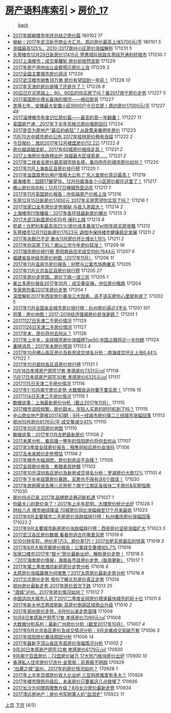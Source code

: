 [房产语料库索引](../../README.md)  > [房价_17](房价_17.md)
====
> [back](../README.md)

- [2017年邯郸楼市年终总结之房价篇](http://jkwz.applinzi.com/ittc/7053827630418101258.html#2017%E5%B9%B4%E9%82%AF%E9%83%B8%E6%A5%BC%E5%B8%82%E5%B9%B4%E7%BB%88%E6%80%BB%E7%BB%93%E4%B9%8B%E6%88%BF%E4%BB%B7%E7%AF%87) 180102 *17* 
- [揭秘！2017年武汉新开商业大汇总，周边房价最高上涨5700元/平](http://jkwz.applinzi.com/ittc/7053570187691820049.html#%E6%8F%AD%E7%A7%98%EF%BC%812017%E5%B9%B4%E6%AD%A6%E6%B1%89%E6%96%B0%E5%BC%80%E5%95%86%E4%B8%9A%E5%A4%A7%E6%B1%87%E6%80%BB%EF%BC%8C%E5%91%A8%E8%BE%B9%E6%88%BF%E4%BB%B7%E6%9C%80%E9%AB%98%E4%B8%8A%E6%B6%A85700%E5%85%83%2F%E5%B9%B3) 180101 *5* 
- [涨幅最高125%，2010-2017滁州小区房价涨幅解析](http://jkwz.applinzi.com/ittc/7053345300129776651.html#%E6%B6%A8%E5%B9%85%E6%9C%80%E9%AB%98125%25%EF%BC%8C2010-2017%E6%BB%81%E5%B7%9E%E5%B0%8F%E5%8C%BA%E6%88%BF%E4%BB%B7%E6%B6%A8%E5%B9%85%E8%A7%A3%E6%9E%90) 171231 *5* 
- [东莞楼市12月29日新房价17415元 莞惠城际铁路东莞段开通利好楼市](http://jkwz.applinzi.com/ittc/7052793557985788945.html#%E4%B8%9C%E8%8E%9E%E6%A5%BC%E5%B8%8212%E6%9C%8829%E6%97%A5%E6%96%B0%E6%88%BF%E4%BB%B717415%E5%85%83+%E8%8E%9E%E6%83%A0%E5%9F%8E%E9%99%85%E9%93%81%E8%B7%AF%E4%B8%9C%E8%8E%9E%E6%AE%B5%E5%BC%80%E9%80%9A%E5%88%A9%E5%A5%BD%E6%A5%BC%E5%B8%82) 171230 *1* 
- [2017上海楼市：成交量腰斩 房价却依然坚挺](http://jkwz.applinzi.com/ittc/7052453257354429457.html#2017%E4%B8%8A%E6%B5%B7%E6%A5%BC%E5%B8%82%EF%BC%9A%E6%88%90%E4%BA%A4%E9%87%8F%E8%85%B0%E6%96%A9+%E6%88%BF%E4%BB%B7%E5%8D%B4%E4%BE%9D%E7%84%B6%E5%9D%9A%E6%8C%BA) 171229  
- [2017年房产用地出让金额预示房价上涨](http://jkwz.applinzi.com/ittc/7052451736441062417.html#2017%E5%B9%B4%E6%88%BF%E4%BA%A7%E7%94%A8%E5%9C%B0%E5%87%BA%E8%AE%A9%E9%87%91%E9%A2%9D%E9%A2%84%E7%A4%BA%E6%88%BF%E4%BB%B7%E4%B8%8A%E6%B6%A8) 171229 *3* 
- [2017全国主要城市房价简评](http://jkwz.applinzi.com/ittc/7052150398373069841.html#2017%E5%85%A8%E5%9B%BD%E4%B8%BB%E8%A6%81%E5%9F%8E%E5%B8%82%E6%88%BF%E4%BB%B7%E7%AE%80%E8%AF%84) 171228  
- [2017武汉楼市销售18万套 房价有望回到一年前！](http://jkwz.applinzi.com/ittc/7052118573969851408.html#2017%E6%AD%A6%E6%B1%89%E6%A5%BC%E5%B8%82%E9%94%80%E5%94%AE18%E4%B8%87%E5%A5%97+%E6%88%BF%E4%BB%B7%E6%9C%89%E6%9C%9B%E5%9B%9E%E5%88%B0%E4%B8%80%E5%B9%B4%E5%89%8D%EF%BC%81) 171228 *13* 
- [2017年天津的房价是降了还是升了？](http://jkwz.applinzi.com/ittc/7052047311230731280.html#2017%E5%B9%B4%E5%A4%A9%E6%B4%A5%E7%9A%84%E6%88%BF%E4%BB%B7%E6%98%AF%E9%99%8D%E4%BA%86%E8%BF%98%E6%98%AF%E5%8D%87%E4%BA%86%EF%BC%9F) 171228 *8* 
- [00后已在买房路上，80、90后的你买房了吗？看2017南宁房价走势](http://jkwz.applinzi.com/ittc/7051755566710391824.html#00%E5%90%8E%E5%B7%B2%E5%9C%A8%E4%B9%B0%E6%88%BF%E8%B7%AF%E4%B8%8A%EF%BC%8C80%E3%80%8190%E5%90%8E%E7%9A%84%E4%BD%A0%E4%B9%B0%E6%88%BF%E4%BA%86%E5%90%97%EF%BC%9F%E7%9C%8B2017%E5%8D%97%E5%AE%81%E6%88%BF%E4%BB%B7%E8%B5%B0%E5%8A%BF) 171227 *5* 
- [2017英国房价增长最快的城市——格拉斯哥](http://jkwz.applinzi.com/ittc/7049849954137277457.html#2017%E8%8B%B1%E5%9B%BD%E6%88%BF%E4%BB%B7%E5%A2%9E%E9%95%BF%E6%9C%80%E5%BF%AB%E7%9A%84%E5%9F%8E%E5%B8%82%E2%80%94%E2%80%94%E6%A0%BC%E6%8B%89%E6%96%AF%E5%93%A5) 171227  
- [苦等七年，安徽最大安置小区9900户今日交房！周边房价17000元/平](http://jkwz.applinzi.com/ittc/7051679584615924752.html#%E8%8B%A6%E7%AD%89%E4%B8%83%E5%B9%B4%EF%BC%8C%E5%AE%89%E5%BE%BD%E6%9C%80%E5%A4%A7%E5%AE%89%E7%BD%AE%E5%B0%8F%E5%8C%BA9900%E6%88%B7%E4%BB%8A%E6%97%A5%E4%BA%A4%E6%88%BF%EF%BC%81%E5%91%A8%E8%BE%B9%E6%88%BF%E4%BB%B717000%E5%85%83%2F%E5%B9%B3) 171227 *48* 
- [2017淄博楼市年度记忆房价篇——最高的竟一年翻番！](http://jkwz.applinzi.com/ittc/7051431326643651600.html#2017%E6%B7%84%E5%8D%9A%E6%A5%BC%E5%B8%82%E5%B9%B4%E5%BA%A6%E8%AE%B0%E5%BF%86%E6%88%BF%E4%BB%B7%E7%AF%87%E2%80%94%E2%80%94%E6%9C%80%E9%AB%98%E7%9A%84%E7%AB%9F%E4%B8%80%E5%B9%B4%E7%BF%BB%E7%95%AA%EF%BC%81) 171227 *11* 
- [英国房产通：2017年下半年苏格兰房价强势回归](http://jkwz.applinzi.com/ittc/7050600496211952657.html#%E8%8B%B1%E5%9B%BD%E6%88%BF%E4%BA%A7%E9%80%9A%EF%BC%9A2017%E5%B9%B4%E4%B8%8B%E5%8D%8A%E5%B9%B4%E8%8B%8F%E6%A0%BC%E5%85%B0%E6%88%BF%E4%BB%B7%E5%BC%BA%E5%8A%BF%E5%9B%9E%E5%BD%92) 171224  
- [2017是否为房地产“最后的疯狂”？从政策来看明年房价](http://jkwz.applinzi.com/ittc/7050284534136833041.html#2017%E6%98%AF%E5%90%A6%E4%B8%BA%E6%88%BF%E5%9C%B0%E4%BA%A7%E2%80%9C%E6%9C%80%E5%90%8E%E7%9A%84%E7%96%AF%E7%8B%82%E2%80%9D%EF%BC%9F%E4%BB%8E%E6%94%BF%E7%AD%96%E6%9D%A5%E7%9C%8B%E6%98%8E%E5%B9%B4%E6%88%BF%E4%BB%B7) 171223  
- [11月70大中城市房价公布 2017年桂林房价稍有涨幅](http://jkwz.applinzi.com/ittc/7049856729691456529.html#11%E6%9C%8870%E5%A4%A7%E4%B8%AD%E5%9F%8E%E5%B8%82%E6%88%BF%E4%BB%B7%E5%85%AC%E5%B8%83+2017%E5%B9%B4%E6%A1%82%E6%9E%97%E6%88%BF%E4%BB%B7%E7%A8%8D%E6%9C%89%E6%B6%A8%E5%B9%85) 171222 *2* 
- [今日报价：潍坊2017年12月楼盘房价(12.22)](http://jkwz.applinzi.com/ittc/7049811948332401681.html#%E4%BB%8A%E6%97%A5%E6%8A%A5%E4%BB%B7%EF%BC%9A%E6%BD%8D%E5%9D%8A2017%E5%B9%B412%E6%9C%88%E6%A5%BC%E7%9B%98%E6%88%BF%E4%BB%B7%2812.22%29) 171222 *8* 
- [房价越调越坚挺，2017年60城房价继续走高！](http://jkwz.applinzi.com/ittc/7049596678888227856.html#%E6%88%BF%E4%BB%B7%E8%B6%8A%E8%B0%83%E8%B6%8A%E5%9D%9A%E6%8C%BA%EF%BC%8C2017%E5%B9%B460%E5%9F%8E%E6%88%BF%E4%BB%B7%E7%BB%A7%E7%BB%AD%E8%B5%B0%E9%AB%98%EF%BC%81) 171221 *2* 
- [2017上海房价涨跌榜出炉 涨幅最大区域竟是……](http://jkwz.applinzi.com/ittc/7049549865963488273.html#2017%E4%B8%8A%E6%B5%B7%E6%88%BF%E4%BB%B7%E6%B6%A8%E8%B7%8C%E6%A6%9C%E5%87%BA%E7%82%89+%E6%B6%A8%E5%B9%85%E6%9C%80%E5%A4%A7%E5%8C%BA%E5%9F%9F%E7%AB%9F%E6%98%AF%E2%80%A6%E2%80%A6) 171221 *2* 
- [2017年二线省会房价最高城市排名榜，看你所在的城市房价如何？](http://jkwz.applinzi.com/ittc/7049109935407760401.html#2017%E5%B9%B4%E4%BA%8C%E7%BA%BF%E7%9C%81%E4%BC%9A%E6%88%BF%E4%BB%B7%E6%9C%80%E9%AB%98%E5%9F%8E%E5%B8%82%E6%8E%92%E5%90%8D%E6%A6%9C%EF%BC%8C%E7%9C%8B%E4%BD%A0%E6%89%80%E5%9C%A8%E7%9A%84%E5%9F%8E%E5%B8%82%E6%88%BF%E4%BB%B7%E5%A6%82%E4%BD%95%EF%BC%9F) 171220  
- [2017年11月上海各区县房价排行榜](http://jkwz.applinzi.com/ittc/7049087593285682193.html#2017%E5%B9%B411%E6%9C%88%E4%B8%8A%E6%B5%B7%E5%90%84%E5%8C%BA%E5%8E%BF%E6%88%BF%E4%BB%B7%E6%8E%92%E8%A1%8C%E6%A6%9C) 171220 *1* 
- [2017年全国查房价用户情报大公布 广东人查房价意识最高！](http://jkwz.applinzi.com/ittc/7048746239313576976.html#2017%E5%B9%B4%E5%85%A8%E5%9B%BD%E6%9F%A5%E6%88%BF%E4%BB%B7%E7%94%A8%E6%88%B7%E6%83%85%E6%8A%A5%E5%A4%A7%E5%85%AC%E5%B8%83+%E5%B9%BF%E4%B8%9C%E4%BA%BA%E6%9F%A5%E6%88%BF%E4%BB%B7%E6%84%8F%E8%AF%86%E6%9C%80%E9%AB%98%EF%BC%81) 171219  
- [威海楼市：回顾17展望18，12月份威海各个小区房价都在这里了！](http://jkwz.applinzi.com/ittc/7047977087179162640.html#%E5%A8%81%E6%B5%B7%E6%A5%BC%E5%B8%82%EF%BC%9A%E5%9B%9E%E9%A1%BE17%E5%B1%95%E6%9C%9B18%EF%BC%8C12%E6%9C%88%E4%BB%BD%E5%A8%81%E6%B5%B7%E5%90%84%E4%B8%AA%E5%B0%8F%E5%8C%BA%E6%88%BF%E4%BB%B7%E9%83%BD%E5%9C%A8%E8%BF%99%E9%87%8C%E4%BA%86%EF%BC%81) 171217  
- [佛山房价风向标！12月17日禅城热盘动态](http://jkwz.applinzi.com/ittc/7047974297539183632.html#%E4%BD%9B%E5%B1%B1%E6%88%BF%E4%BB%B7%E9%A3%8E%E5%90%91%E6%A0%87%EF%BC%8112%E6%9C%8817%E6%97%A5%E7%A6%85%E5%9F%8E%E7%83%AD%E7%9B%98%E5%8A%A8%E6%80%81) 171217 *1* 
- [2017年11月英国房价报告：中低端房产价格上涨](http://jkwz.applinzi.com/ittc/7047806529472824337.html#2017%E5%B9%B411%E6%9C%88%E8%8B%B1%E5%9B%BD%E6%88%BF%E4%BB%B7%E6%8A%A5%E5%91%8A%EF%BC%9A%E4%B8%AD%E4%BD%8E%E7%AB%AF%E6%88%BF%E4%BA%A7%E4%BB%B7%E6%A0%BC%E4%B8%8A%E6%B6%A8) 171216  
- [东莞12月15日新房价17450元 2017年买房愿望你实现了吗？](http://jkwz.applinzi.com/ittc/7047758900655293456.html#%E4%B8%9C%E8%8E%9E12%E6%9C%8815%E6%97%A5%E6%96%B0%E6%88%BF%E4%BB%B717450%E5%85%83+2017%E5%B9%B4%E4%B9%B0%E6%88%BF%E6%84%BF%E6%9C%9B%E4%BD%A0%E5%AE%9E%E7%8E%B0%E4%BA%86%E5%90%97%EF%BC%9F) 171216 *1* 
- [2017张家口全年房价走势揭秘 与收入差距大！](http://jkwz.applinzi.com/ittc/7046876818311742480.html#2017%E5%BC%A0%E5%AE%B6%E5%8F%A3%E5%85%A8%E5%B9%B4%E6%88%BF%E4%BB%B7%E8%B5%B0%E5%8A%BF%E6%8F%AD%E7%A7%98+%E4%B8%8E%E6%94%B6%E5%85%A5%E5%B7%AE%E8%B7%9D%E5%A4%A7%EF%BC%81) 171214 *2* 
- [上海楼市行情播报：2017年各环线最新房价曝光](http://jkwz.applinzi.com/ittc/7046617870304281617.html#%E4%B8%8A%E6%B5%B7%E6%A5%BC%E5%B8%82%E8%A1%8C%E6%83%85%E6%92%AD%E6%8A%A5%EF%BC%9A2017%E5%B9%B4%E5%90%84%E7%8E%AF%E7%BA%BF%E6%9C%80%E6%96%B0%E6%88%BF%E4%BB%B7%E6%9B%9D%E5%85%89) 171213 *3* 
- [2017大武汉新盘房价635号 保利上城](http://jkwz.applinzi.com/ittc/7046610461670245393.html#2017%E5%A4%A7%E6%AD%A6%E6%B1%89%E6%96%B0%E7%9B%98%E6%88%BF%E4%BB%B7635%E5%8F%B7+%E4%BF%9D%E5%88%A9%E4%B8%8A%E5%9F%8E) 171213 *8* 
- [抓紧！合肥利率最高涨25%!房价成本暴涨17w!附年底买房攻略](http://jkwz.applinzi.com/ittc/7046139893384741904.html#%E6%8A%93%E7%B4%A7%EF%BC%81%E5%90%88%E8%82%A5%E5%88%A9%E7%8E%87%E6%9C%80%E9%AB%98%E6%B6%A825%25%21%E6%88%BF%E4%BB%B7%E6%88%90%E6%9C%AC%E6%9A%B4%E6%B6%A817w%21%E9%99%84%E5%B9%B4%E5%BA%95%E4%B9%B0%E6%88%BF%E6%94%BB%E7%95%A5) 171212  
- [东莞楼市12月11日新房价17623元 调控中保持楼市健康稳定发展](http://jkwz.applinzi.com/ittc/7045880523505796113.html#%E4%B8%9C%E8%8E%9E%E6%A5%BC%E5%B8%8212%E6%9C%8811%E6%97%A5%E6%96%B0%E6%88%BF%E4%BB%B717623%E5%85%83+%E8%B0%83%E6%8E%A7%E4%B8%AD%E4%BF%9D%E6%8C%81%E6%A5%BC%E5%B8%82%E5%81%A5%E5%BA%B7%E7%A8%B3%E5%AE%9A%E5%8F%91%E5%B1%95) 171211 *2* 
- [2017年余额已不足 衡水11月房价环比增长1.19%](http://jkwz.applinzi.com/ittc/7045775365417468944.html#2017%E5%B9%B4%E4%BD%99%E9%A2%9D%E5%B7%B2%E4%B8%8D%E8%B6%B3+%E8%A1%A1%E6%B0%B411%E6%9C%88%E6%88%BF%E4%BB%B7%E7%8E%AF%E6%AF%94%E5%A2%9E%E9%95%BF1.19%25) 171211 *2* 
- [2017年你买房了吗？潮汕三市今年房价猛涨！](http://jkwz.applinzi.com/ittc/7045160670176216081.html#2017%E5%B9%B4%E4%BD%A0%E4%B9%B0%E6%88%BF%E4%BA%86%E5%90%97%EF%BC%9F%E6%BD%AE%E6%B1%95%E4%B8%89%E5%B8%82%E4%BB%8A%E5%B9%B4%E6%88%BF%E4%BB%B7%E7%8C%9B%E6%B6%A8%EF%BC%81) 171209 *16* 
- [2017城市房价排行榜 贵阳商品住宅成交均价7644元](http://jkwz.applinzi.com/ittc/7044307843568632848.html#2017%E5%9F%8E%E5%B8%82%E6%88%BF%E4%BB%B7%E6%8E%92%E8%A1%8C%E6%A6%9C+%E8%B4%B5%E9%98%B3%E5%95%86%E5%93%81%E4%BD%8F%E5%AE%85%E6%88%90%E4%BA%A4%E5%9D%87%E4%BB%B77644%E5%85%83) 171207 *6* 
- [福建省各地级市房价地图（2017年11月）](http://jkwz.applinzi.com/ittc/7043884056540873745.html#%E7%A6%8F%E5%BB%BA%E7%9C%81%E5%90%84%E5%9C%B0%E7%BA%A7%E5%B8%82%E6%88%BF%E4%BB%B7%E5%9C%B0%E5%9B%BE%EF%BC%882017%E5%B9%B411%E6%9C%88%EF%BC%89) 171206 *11* 
- [2017年11月温哥华房价报告：别墅与公寓市场两重天](http://jkwz.applinzi.com/ittc/7043727830586754065.html#2017%E5%B9%B411%E6%9C%88%E6%B8%A9%E5%93%A5%E5%8D%8E%E6%88%BF%E4%BB%B7%E6%8A%A5%E5%91%8A%EF%BC%9A%E5%88%AB%E5%A2%85%E4%B8%8E%E5%85%AC%E5%AF%93%E5%B8%82%E5%9C%BA%E4%B8%A4%E9%87%8D%E5%A4%A9) 171205  
- [2017年11月北京各区县房价排行榜](http://jkwz.applinzi.com/ittc/7043557511104300049.html#2017%E5%B9%B411%E6%9C%88%E5%8C%97%E4%BA%AC%E5%90%84%E5%8C%BA%E5%8E%BF%E6%88%BF%E4%BB%B7%E6%8E%92%E8%A1%8C%E6%A6%9C) 171205 *27* 
- [2017年房价走势图，房价下跌一波三折](http://jkwz.applinzi.com/ittc/7043549661791519761.html#2017%E5%B9%B4%E6%88%BF%E4%BB%B7%E8%B5%B0%E5%8A%BF%E5%9B%BE%EF%BC%8C%E6%88%BF%E4%BB%B7%E4%B8%8B%E8%B7%8C%E4%B8%80%E6%B3%A2%E4%B8%89%E6%8A%98) 171205 *1* 
- [奥兰多房价报告2017年10月：成交量反弹，中位房价略跌](http://jkwz.applinzi.com/ittc/7042139974722389009.html#%E5%A5%A5%E5%85%B0%E5%A4%9A%E6%88%BF%E4%BB%B7%E6%8A%A5%E5%91%8A2017%E5%B9%B410%E6%9C%88%EF%BC%9A%E6%88%90%E4%BA%A4%E9%87%8F%E5%8F%8D%E5%BC%B9%EF%BC%8C%E4%B8%AD%E4%BD%8D%E6%88%BF%E4%BB%B7%E7%95%A5%E8%B7%8C) 171204  
- [专家带你看2017年房价走势](http://jkwz.applinzi.com/ittc/7043173876526220305.html#%E4%B8%93%E5%AE%B6%E5%B8%A6%E4%BD%A0%E7%9C%8B2017%E5%B9%B4%E6%88%BF%E4%BB%B7%E8%B5%B0%E5%8A%BF) 171204 *1* 
- [深度解析2017年西安房价暴涨三大因素，该不该买房你心里就有底了](http://jkwz.applinzi.com/ittc/7042397516035802129.html#%E6%B7%B1%E5%BA%A6%E8%A7%A3%E6%9E%902017%E5%B9%B4%E8%A5%BF%E5%AE%89%E6%88%BF%E4%BB%B7%E6%9A%B4%E6%B6%A8%E4%B8%89%E5%A4%A7%E5%9B%A0%E7%B4%A0%EF%BC%8C%E8%AF%A5%E4%B8%8D%E8%AF%A5%E4%B9%B0%E6%88%BF%E4%BD%A0%E5%BF%83%E9%87%8C%E5%B0%B1%E6%9C%89%E5%BA%95%E4%BA%86) 171202 *5* 
- [2017年11月全国省会城市房价排行榜：杭州房价逼近3字头](http://jkwz.applinzi.com/ittc/7042155654960120848.html#2017%E5%B9%B411%E6%9C%88%E5%85%A8%E5%9B%BD%E7%9C%81%E4%BC%9A%E5%9F%8E%E5%B8%82%E6%88%BF%E4%BB%B7%E6%8E%92%E8%A1%8C%E6%A6%9C%EF%BC%9A%E6%9D%AD%E5%B7%9E%E6%88%BF%E4%BB%B7%E9%80%BC%E8%BF%913%E5%AD%97%E5%A4%B4) 171201 *101* 
- [同策：房价地图！2017-2018经济强城房价是涨是跌？](http://jkwz.applinzi.com/ittc/7042071045534663697.html#%E5%90%8C%E7%AD%96%EF%BC%9A%E6%88%BF%E4%BB%B7%E5%9C%B0%E5%9B%BE%EF%BC%812017-2018%E7%BB%8F%E6%B5%8E%E5%BC%BA%E5%9F%8E%E6%88%BF%E4%BB%B7%E6%98%AF%E6%B6%A8%E6%98%AF%E8%B7%8C%EF%BC%9F) 171201 *1* 
- [20171127日天津二手房价情况](http://jkwz.applinzi.com/ittc/7041505992532034576.html#20171127%E6%97%A5%E5%A4%A9%E6%B4%A5%E4%BA%8C%E6%89%8B%E6%88%BF%E4%BB%B7%E6%83%85%E5%86%B5) 171129  
- [20171126日天津二手房价情况](http://jkwz.applinzi.com/ittc/7040727128046306321.html#20171126%E6%97%A5%E5%A4%A9%E6%B4%A5%E4%BA%8C%E6%89%8B%E6%88%BF%E4%BB%B7%E6%83%85%E5%86%B5) 171127  
- [2017年末，房价将何去何从？](http://jkwz.applinzi.com/ittc/7040322453602042897.html#2017%E5%B9%B4%E6%9C%AB%EF%BC%8C%E6%88%BF%E4%BB%B7%E5%B0%86%E4%BD%95%E5%8E%BB%E4%BD%95%E4%BB%8E%EF%BC%9F) 171126  
- [2017年上半年，全球城市房价涨幅榜Top50,中国占据将近一半份额](http://jkwz.applinzi.com/ittc/7039578574300906513.html#2017%E5%B9%B4%E4%B8%8A%E5%8D%8A%E5%B9%B4%EF%BC%8C%E5%85%A8%E7%90%83%E5%9F%8E%E5%B8%82%E6%88%BF%E4%BB%B7%E6%B6%A8%E5%B9%85%E6%A6%9CTop50%2C%E4%B8%AD%E5%9B%BD%E5%8D%A0%E6%8D%AE%E5%B0%86%E8%BF%91%E4%B8%80%E5%8D%8A%E4%BB%BD%E9%A2%9D) 171124  
- [重磅消息：2017年末房价预测](http://jkwz.applinzi.com/ittc/7039152775135495185.html#%E9%87%8D%E7%A3%85%E6%B6%88%E6%81%AF%EF%BC%9A2017%E5%B9%B4%E6%9C%AB%E6%88%BF%E4%BB%B7%E9%A2%84%E6%B5%8B) 171123 *4* 
- [2017年10月佛山各区房价及新房成交排名分析：南海成交环比上涨6.44%](http://jkwz.applinzi.com/ittc/7038703191087121424.html#2017%E5%B9%B410%E6%9C%88%E4%BD%9B%E5%B1%B1%E5%90%84%E5%8C%BA%E6%88%BF%E4%BB%B7%E5%8F%8A%E6%96%B0%E6%88%BF%E6%88%90%E4%BA%A4%E6%8E%92%E5%90%8D%E5%88%86%E6%9E%90%EF%BC%9A%E5%8D%97%E6%B5%B7%E6%88%90%E4%BA%A4%E7%8E%AF%E6%AF%94%E4%B8%8A%E6%B6%A86.44%25) 171122 *1* 
- [2017年10月廊坊各区县房价排行榜](http://jkwz.applinzi.com/ittc/7038346824589509648.html#2017%E5%B9%B410%E6%9C%88%E5%BB%8A%E5%9D%8A%E5%90%84%E5%8C%BA%E5%8E%BF%E6%88%BF%E4%BB%B7%E6%8E%92%E8%A1%8C%E6%A6%9C) 171121 *1* 
- [11月18日孝感房产网签17套 孝感房价7331元/㎡](http://jkwz.applinzi.com/ittc/7037339048279032848.html#11%E6%9C%8818%E6%97%A5%E5%AD%9D%E6%84%9F%E6%88%BF%E4%BA%A7%E7%BD%91%E7%AD%BE17%E5%A5%97+%E5%AD%9D%E6%84%9F%E6%88%BF%E4%BB%B77331%E5%85%83%2F%E3%8E%A1) 171118  
- [11月17日孝感房产网签30套 孝感房价6325元/㎡](http://jkwz.applinzi.com/ittc/7036977010008654864.html#11%E6%9C%8817%E6%97%A5%E5%AD%9D%E6%84%9F%E6%88%BF%E4%BA%A7%E7%BD%91%E7%AD%BE30%E5%A5%97+%E5%AD%9D%E6%84%9F%E6%88%BF%E4%BB%B76325%E5%85%83%2F%E3%8E%A1) 171117  
- [20171115日天津二手房价情况](http://jkwz.applinzi.com/ittc/7036648876059132944.html#20171115%E6%97%A5%E5%A4%A9%E6%B4%A5%E4%BA%8C%E6%89%8B%E6%88%BF%E4%BB%B7%E6%83%85%E5%86%B5) 171116  
- [2017年1-10月南宁房价走势 大数据告诉你要不要买房！](http://jkwz.applinzi.com/ittc/7036622501361222673.html#2017%E5%B9%B41-10%E6%9C%88%E5%8D%97%E5%AE%81%E6%88%BF%E4%BB%B7%E8%B5%B0%E5%8A%BF+%E5%A4%A7%E6%95%B0%E6%8D%AE%E5%91%8A%E8%AF%89%E4%BD%A0%E8%A6%81%E4%B8%8D%E8%A6%81%E4%B9%B0%E6%88%BF%EF%BC%81) 171116 *15* 
- [20171114日天津二手房价情况](http://jkwz.applinzi.com/ittc/7036264453455217681.html#20171114%E6%97%A5%E5%A4%A9%E6%B4%A5%E4%BA%8C%E6%89%8B%E6%88%BF%E4%BB%B7%E6%83%85%E5%86%B5) 171115 *1* 
- [数据说事：上海最新房价分析（截止2017年11月）](http://jkwz.applinzi.com/ittc/7036244962017018896.html#%E6%95%B0%E6%8D%AE%E8%AF%B4%E4%BA%8B%EF%BC%9A%E4%B8%8A%E6%B5%B7%E6%9C%80%E6%96%B0%E6%88%BF%E4%BB%B7%E5%88%86%E6%9E%90%EF%BC%88%E6%88%AA%E6%AD%A22017%E5%B9%B411%E6%9C%88%EF%BC%89) 171115  
- [2017楼市调控频繁，房价跳水，年轻人买房的好时机到了吗？](http://jkwz.applinzi.com/ittc/7036118870933390352.html#2017%E6%A5%BC%E5%B8%82%E8%B0%83%E6%8E%A7%E9%A2%91%E7%B9%81%EF%BC%8C%E6%88%BF%E4%BB%B7%E8%B7%B3%E6%B0%B4%EF%BC%8C%E5%B9%B4%E8%BD%BB%E4%BA%BA%E4%B9%B0%E6%88%BF%E7%9A%84%E5%A5%BD%E6%97%B6%E6%9C%BA%E5%88%B0%E4%BA%86%E5%90%97%EF%BC%9F) 171115  
- [中山商业地产周报201743期｜9月一线城市房价降二三线城市涨幅回落](http://jkwz.applinzi.com/ittc/7035434705137173520.html#%E4%B8%AD%E5%B1%B1%E5%95%86%E4%B8%9A%E5%9C%B0%E4%BA%A7%E5%91%A8%E6%8A%A5201743%E6%9C%9F%EF%BD%9C9%E6%9C%88%E4%B8%80%E7%BA%BF%E5%9F%8E%E5%B8%82%E6%88%BF%E4%BB%B7%E9%99%8D%E4%BA%8C%E4%B8%89%E7%BA%BF%E5%9F%8E%E5%B8%82%E6%B6%A8%E5%B9%85%E5%9B%9E%E8%90%BD) 171113  
- [郑州10月房价8176元/平 成交量减少41%](http://jkwz.applinzi.com/ittc/7034433140779648017.html#%E9%83%91%E5%B7%9E10%E6%9C%88%E6%88%BF%E4%BB%B78176%E5%85%83%2F%E5%B9%B3+%E6%88%90%E4%BA%A4%E9%87%8F%E5%87%8F%E5%B0%9141%25) 171110  
- [2017年10月沈阳房价地图](http://jkwz.applinzi.com/ittc/7034349850110460944.html#2017%E5%B9%B410%E6%9C%88%E6%B2%88%E9%98%B3%E6%88%BF%E4%BB%B7%E5%9C%B0%E5%9B%BE) 171110  
- [数据说事：2017年11月合肥最新房价](http://jkwz.applinzi.com/ittc/7033650936776492049.html#%E6%95%B0%E6%8D%AE%E8%AF%B4%E4%BA%8B%EF%BC%9A2017%E5%B9%B411%E6%9C%88%E5%90%88%E8%82%A5%E6%9C%80%E6%96%B0%E6%88%BF%E4%BB%B7) 171108 *2* 
- [2017末尾分析，看风骚一整年的信阳房价将何去何从](http://jkwz.applinzi.com/ittc/7032888411600454672.html#2017%E6%9C%AB%E5%B0%BE%E5%88%86%E6%9E%90%EF%BC%8C%E7%9C%8B%E9%A3%8E%E9%AA%9A%E4%B8%80%E6%95%B4%E5%B9%B4%E7%9A%84%E4%BF%A1%E9%98%B3%E6%88%BF%E4%BB%B7%E5%B0%86%E4%BD%95%E5%8E%BB%E4%BD%95%E4%BB%8E) 171107  
- [2017年3季度全球房价报告：租售同权后房价会涨吗](http://jkwz.applinzi.com/ittc/7032824899444409361.html#2017%E5%B9%B43%E5%AD%A3%E5%BA%A6%E5%85%A8%E7%90%83%E6%88%BF%E4%BB%B7%E6%8A%A5%E5%91%8A%EF%BC%9A%E7%A7%9F%E5%94%AE%E5%90%8C%E6%9D%83%E5%90%8E%E6%88%BF%E4%BB%B7%E4%BC%9A%E6%B6%A8%E5%90%97) 171106  
- [2017及未来房价走势预估](http://jkwz.applinzi.com/ittc/7032810695710737425.html#2017%E5%8F%8A%E6%9C%AA%E6%9D%A5%E6%88%BF%E4%BB%B7%E8%B5%B0%E5%8A%BF%E9%A2%84%E4%BC%B0) 171106 *2* 
- [2017年楼市大幅调控，房价到底会不会降？](http://jkwz.applinzi.com/ittc/7032457540762338320.html#2017%E5%B9%B4%E6%A5%BC%E5%B8%82%E5%A4%A7%E5%B9%85%E8%B0%83%E6%8E%A7%EF%BC%8C%E6%88%BF%E4%BB%B7%E5%88%B0%E5%BA%95%E4%BC%9A%E4%B8%8D%E4%BC%9A%E9%99%8D%EF%BC%9F) 171105  
- [2017全球房价报告：希腊表现抢眼](http://jkwz.applinzi.com/ittc/7031510709781922832.html#2017%E5%85%A8%E7%90%83%E6%88%BF%E4%BB%B7%E6%8A%A5%E5%91%8A%EF%BC%9A%E5%B8%8C%E8%85%8A%E8%A1%A8%E7%8E%B0%E6%8A%A2%E7%9C%BC) 171103  
- [2017年10月深圳各区房价及新房成交排名分析：罗湖房价大跌12%](http://jkwz.applinzi.com/ittc/7030907055790097425.html#2017%E5%B9%B410%E6%9C%88%E6%B7%B1%E5%9C%B3%E5%90%84%E5%8C%BA%E6%88%BF%E4%BB%B7%E5%8F%8A%E6%96%B0%E6%88%BF%E6%88%90%E4%BA%A4%E6%8E%92%E5%90%8D%E5%88%86%E6%9E%90%EF%BC%9A%E7%BD%97%E6%B9%96%E6%88%BF%E4%BB%B7%E5%A4%A7%E8%B7%8C12%25) 171101 *4* 
- [2017年下半年就算房价暴跌，买房也不得有这6个错误！](http://jkwz.applinzi.com/ittc/7030317655213474832.html#2017%E5%B9%B4%E4%B8%8B%E5%8D%8A%E5%B9%B4%E5%B0%B1%E7%AE%97%E6%88%BF%E4%BB%B7%E6%9A%B4%E8%B7%8C%EF%BC%8C%E4%B9%B0%E6%88%BF%E4%B9%9F%E4%B8%8D%E5%BE%97%E6%9C%89%E8%BF%996%E4%B8%AA%E9%94%99%E8%AF%AF%EF%BC%81) 171030  
- [2017年底刚需该去哪儿买房呢？南宁江南区各版块二手房价&amp;买房指南](http://jkwz.applinzi.com/ittc/7030178435983475728.html#2017%E5%B9%B4%E5%BA%95%E5%88%9A%E9%9C%80%E8%AF%A5%E5%8E%BB%E5%93%AA%E5%84%BF%E4%B9%B0%E6%88%BF%E5%91%A2%EF%BC%9F%E5%8D%97%E5%AE%81%E6%B1%9F%E5%8D%97%E5%8C%BA%E5%90%84%E7%89%88%E5%9D%97%E4%BA%8C%E6%89%8B%E6%88%BF%E4%BB%B7%26amp%3B%E4%B9%B0%E6%88%BF%E6%8C%87%E5%8D%97) 171030  
- [房价拐点已来 2017年品牌房企再迎新机遇](http://jkwz.applinzi.com/ittc/7028908843743052817.html#%E6%88%BF%E4%BB%B7%E6%8B%90%E7%82%B9%E5%B7%B2%E6%9D%A5+2017%E5%B9%B4%E5%93%81%E7%89%8C%E6%88%BF%E4%BC%81%E5%86%8D%E8%BF%8E%E6%96%B0%E6%9C%BA%E9%81%87) 171027 *1* 
- [你最关心的房价来了！2017年上半年昆明、大理房价统计出炉](http://jkwz.applinzi.com/ittc/7028821558703948816.html#%E4%BD%A0%E6%9C%80%E5%85%B3%E5%BF%83%E7%9A%84%E6%88%BF%E4%BB%B7%E6%9D%A5%E4%BA%86%EF%BC%812017%E5%B9%B4%E4%B8%8A%E5%8D%8A%E5%B9%B4%E6%98%86%E6%98%8E%E3%80%81%E5%A4%A7%E7%90%86%E6%88%BF%E4%BB%B7%E7%BB%9F%E8%AE%A1%E5%87%BA%E7%82%89) 171026 *1* 
- [财经八点 楼市继续降温 70城房价同比涨幅缩至17个月来最低](http://jkwz.applinzi.com/ittc/7027717393005151249.html#%E8%B4%A2%E7%BB%8F%E5%85%AB%E7%82%B9+%E6%A5%BC%E5%B8%82%E7%BB%A7%E7%BB%AD%E9%99%8D%E6%B8%A9+70%E5%9F%8E%E6%88%BF%E4%BB%B7%E5%90%8C%E6%AF%94%E6%B6%A8%E5%B9%85%E7%BC%A9%E8%87%B317%E4%B8%AA%E6%9C%88%E6%9D%A5%E6%9C%80%E4%BD%8E) 171023  
- [2017年9月主要城市二手房房价涨跌幅排行榜：杭州重庆房价涨幅回落](http://jkwz.applinzi.com/ittc/7027656280276206608.html#2017%E5%B9%B49%E6%9C%88%E4%B8%BB%E8%A6%81%E5%9F%8E%E5%B8%82%E4%BA%8C%E6%89%8B%E6%88%BF%E6%88%BF%E4%BB%B7%E6%B6%A8%E8%B7%8C%E5%B9%85%E6%8E%92%E8%A1%8C%E6%A6%9C%EF%BC%9A%E6%9D%AD%E5%B7%9E%E9%87%8D%E5%BA%86%E6%88%BF%E4%BB%B7%E6%B6%A8%E5%B9%85%E5%9B%9E%E8%90%BD) 171023 *2* 
- [2017年9月主要城市新房房价涨跌幅排行榜：西安房价坚挺涨幅扩大](http://jkwz.applinzi.com/ittc/7027646519044473873.html#2017%E5%B9%B49%E6%9C%88%E4%B8%BB%E8%A6%81%E5%9F%8E%E5%B8%82%E6%96%B0%E6%88%BF%E6%88%BF%E4%BB%B7%E6%B6%A8%E8%B7%8C%E5%B9%85%E6%8E%92%E8%A1%8C%E6%A6%9C%EF%BC%9A%E8%A5%BF%E5%AE%89%E6%88%BF%E4%BB%B7%E5%9D%9A%E6%8C%BA%E6%B6%A8%E5%B9%85%E6%89%A9%E5%A4%A7) 171023 *5* 
- [2017武汉各区房价数据 看看你适合在哪里买房](http://jkwz.applinzi.com/ittc/7026261309887349777.html#2017%E6%AD%A6%E6%B1%89%E5%90%84%E5%8C%BA%E6%88%BF%E4%BB%B7%E6%95%B0%E6%8D%AE+%E7%9C%8B%E7%9C%8B%E4%BD%A0%E9%80%82%E5%90%88%E5%9C%A8%E5%93%AA%E9%87%8C%E4%B9%B0%E6%88%BF) 171019 *6* 
- [仅10分钟车程，地价差1万3，房价差1万！2017合肥买房最后的惊喜](http://jkwz.applinzi.com/ittc/7026257150475764752.html#%E4%BB%8510%E5%88%86%E9%92%9F%E8%BD%A6%E7%A8%8B%EF%BC%8C%E5%9C%B0%E4%BB%B7%E5%B7%AE1%E4%B8%873%EF%BC%8C%E6%88%BF%E4%BB%B7%E5%B7%AE1%E4%B8%87%EF%BC%812017%E5%90%88%E8%82%A5%E4%B9%B0%E6%88%BF%E6%9C%80%E5%90%8E%E7%9A%84%E6%83%8A%E5%96%9C) 171019 *3* 
- [2017年8月大阪京都房价报告：公寓成交量增加5.7%](http://jkwz.applinzi.com/ittc/7026154026129949712.html#2017%E5%B9%B48%E6%9C%88%E5%A4%A7%E9%98%AA%E4%BA%AC%E9%83%BD%E6%88%BF%E4%BB%B7%E6%8A%A5%E5%91%8A%EF%BC%9A%E5%85%AC%E5%AF%93%E6%88%90%E4%BA%A4%E9%87%8F%E5%A2%9E%E5%8A%A05.7%25) 171019  
- [张家口楼市2017年“银十”房价最新出炉，解析房价走势！](http://jkwz.applinzi.com/ittc/7025810532173612049.html#%E5%BC%A0%E5%AE%B6%E5%8F%A3%E6%A5%BC%E5%B8%822017%E5%B9%B4%E2%80%9C%E9%93%B6%E5%8D%81%E2%80%9D%E6%88%BF%E4%BB%B7%E6%9C%80%E6%96%B0%E5%87%BA%E7%82%89%EF%BC%8C%E8%A7%A3%E6%9E%90%E6%88%BF%E4%BB%B7%E8%B5%B0%E5%8A%BF%EF%BC%81) 171018 *5* 
- [「2017海南房价情报」海南各市县房价走势（每周更新）](http://jkwz.applinzi.com/ittc/7025438419067601937.html#%E3%80%8C2017%E6%B5%B7%E5%8D%97%E6%88%BF%E4%BB%B7%E6%83%85%E6%8A%A5%E3%80%8D%E6%B5%B7%E5%8D%97%E5%90%84%E5%B8%82%E5%8E%BF%E6%88%BF%E4%BB%B7%E8%B5%B0%E5%8A%BF%EF%BC%88%E6%AF%8F%E5%91%A8%E6%9B%B4%E6%96%B0%EF%BC%89) 171017 *1* 
- [2017年第三季度潍坊新房房价走势分析](http://jkwz.applinzi.com/ittc/7024968130290517009.html#2017%E5%B9%B4%E7%AC%AC%E4%B8%89%E5%AD%A3%E5%BA%A6%E6%BD%8D%E5%9D%8A%E6%96%B0%E6%88%BF%E6%88%BF%E4%BB%B7%E8%B5%B0%E5%8A%BF%E5%88%86%E6%9E%90) 171016 *6* 
- [太原房价涨幅甚微为何限售？2017太原房价最新走势分析](http://jkwz.applinzi.com/ittc/7024965637305271312.html#%E5%A4%AA%E5%8E%9F%E6%88%BF%E4%BB%B7%E6%B6%A8%E5%B9%85%E7%94%9A%E5%BE%AE%E4%B8%BA%E4%BD%95%E9%99%90%E5%94%AE%EF%BC%9F2017%E5%A4%AA%E5%8E%9F%E6%88%BF%E4%BB%B7%E6%9C%80%E6%96%B0%E8%B5%B0%E5%8A%BF%E5%88%86%E6%9E%90) 171016 *8* 
- [2017北京房价走势 带你了解北京房价真正走势](http://jkwz.applinzi.com/ittc/7024226636747244560.html#2017%E5%8C%97%E4%BA%AC%E6%88%BF%E4%BB%B7%E8%B5%B0%E5%8A%BF+%E5%B8%A6%E4%BD%A0%E4%BA%86%E8%A7%A3%E5%8C%97%E4%BA%AC%E6%88%BF%E4%BB%B7%E7%9C%9F%E6%AD%A3%E8%B5%B0%E5%8A%BF) 171014  
- [郑州房价最新走势 2017年房价首次下跌](http://jkwz.applinzi.com/ittc/7023914706677531664.html#%E9%83%91%E5%B7%9E%E6%88%BF%E4%BB%B7%E6%9C%80%E6%96%B0%E8%B5%B0%E5%8A%BF+2017%E5%B9%B4%E6%88%BF%E4%BB%B7%E9%A6%96%E6%AC%A1%E4%B8%8B%E8%B7%8C) 171013 *25* 
- [“酒城”泸州，2017年房价情况如何？](http://jkwz.applinzi.com/ittc/7023693101833651216.html#%E2%80%9C%E9%85%92%E5%9F%8E%E2%80%9D%E6%B3%B8%E5%B7%9E%EF%BC%8C2017%E5%B9%B4%E6%88%BF%E4%BB%B7%E6%83%85%E5%86%B5%E5%A6%82%E4%BD%95%EF%BC%9F) 171012 *7* 
- [中国这四大城市入选了2017二季度全球房价增速最快城市的前十位](http://jkwz.applinzi.com/ittc/7023317664242598929.html#%E4%B8%AD%E5%9B%BD%E8%BF%99%E5%9B%9B%E5%A4%A7%E5%9F%8E%E5%B8%82%E5%85%A5%E9%80%89%E4%BA%862017%E4%BA%8C%E5%AD%A3%E5%BA%A6%E5%85%A8%E7%90%83%E6%88%BF%E4%BB%B7%E5%A2%9E%E9%80%9F%E6%9C%80%E5%BF%AB%E5%9F%8E%E5%B8%82%E7%9A%84%E5%89%8D%E5%8D%81%E4%BD%8D) 171011 *6* 
- [2017年新乡地王两度刷新 高房价倒逼区域商业升级](http://jkwz.applinzi.com/ittc/7022814175733220369.html#2017%E5%B9%B4%E6%96%B0%E4%B9%A1%E5%9C%B0%E7%8E%8B%E4%B8%A4%E5%BA%A6%E5%88%B7%E6%96%B0+%E9%AB%98%E6%88%BF%E4%BB%B7%E5%80%92%E9%80%BC%E5%8C%BA%E5%9F%9F%E5%95%86%E4%B8%9A%E5%8D%87%E7%BA%A7) 171010 *2* 
- [2017年郑州房价走势，6月份以来走势首降](http://jkwz.applinzi.com/ittc/7022501280868729873.html#2017%E5%B9%B4%E9%83%91%E5%B7%9E%E6%88%BF%E4%BB%B7%E8%B5%B0%E5%8A%BF%EF%BC%8C6%E6%9C%88%E4%BB%BD%E4%BB%A5%E6%9D%A5%E8%B5%B0%E5%8A%BF%E9%A6%96%E9%99%8D) 171009  
- [10月8日孝感房产网签17套 孝感房价7099元/㎡](http://jkwz.applinzi.com/ittc/7022137952669533201.html#10%E6%9C%888%E6%97%A5%E5%AD%9D%E6%84%9F%E6%88%BF%E4%BA%A7%E7%BD%91%E7%AD%BE17%E5%A5%97+%E5%AD%9D%E6%84%9F%E6%88%BF%E4%BB%B77099%E5%85%83%2F%E3%8E%A1) 171008  
- [大数据分析系列：最新广州房价分析（截至2017年10月）](http://jkwz.applinzi.com/ittc/7021703966717641745.html#%E5%A4%A7%E6%95%B0%E6%8D%AE%E5%88%86%E6%9E%90%E7%B3%BB%E5%88%97%EF%BC%9A%E6%9C%80%E6%96%B0%E5%B9%BF%E5%B7%9E%E6%88%BF%E4%BB%B7%E5%88%86%E6%9E%90%EF%BC%88%E6%88%AA%E8%87%B32017%E5%B9%B410%E6%9C%88%EF%BC%89) 171007 *4* 
- [2017年9月北京各区房价及成交情况分析：9月逆袭成交突破万套](http://jkwz.applinzi.com/ittc/7021337938250695696.html#2017%E5%B9%B49%E6%9C%88%E5%8C%97%E4%BA%AC%E5%90%84%E5%8C%BA%E6%88%BF%E4%BB%B7%E5%8F%8A%E6%88%90%E4%BA%A4%E6%83%85%E5%86%B5%E5%88%86%E6%9E%90%EF%BC%9A9%E6%9C%88%E9%80%86%E8%A2%AD%E6%88%90%E4%BA%A4%E7%AA%81%E7%A0%B4%E4%B8%87%E5%A5%97) 171006 *3* 
- [2017年信阳房价暴涨原因分析](http://jkwz.applinzi.com/ittc/7021307290265846801.html#2017%E5%B9%B4%E4%BF%A1%E9%98%B3%E6%88%BF%E4%BB%B7%E6%9A%B4%E6%B6%A8%E5%8E%9F%E5%9B%A0%E5%88%86%E6%9E%90) 171006 *14* 
- [2017年最新平顶山各区市县房价涨幅情况分析](http://jkwz.applinzi.com/ittc/7019983289723651088.html#2017%E5%B9%B4%E6%9C%80%E6%96%B0%E5%B9%B3%E9%A1%B6%E5%B1%B1%E5%90%84%E5%8C%BA%E5%B8%82%E5%8E%BF%E6%88%BF%E4%BB%B7%E6%B6%A8%E5%B9%85%E6%83%85%E5%86%B5%E5%88%86%E6%9E%90) 171002 *2* 
- [9月30日孝感房产网签32套 孝感房价6179元/㎡](http://jkwz.applinzi.com/ittc/7019159848061764624.html#9%E6%9C%8830%E6%97%A5%E5%AD%9D%E6%84%9F%E6%88%BF%E4%BA%A7%E7%BD%91%E7%AD%BE32%E5%A5%97+%E5%AD%9D%E6%84%9F%E6%88%BF%E4%BB%B76179%E5%85%83%2F%E3%8E%A1) 170930  
- [9月南宁百盘房价：72盘房价破万 17大热门板块房价出炉](http://jkwz.applinzi.com/ittc/7019033164583011344.html#9%E6%9C%88%E5%8D%97%E5%AE%81%E7%99%BE%E7%9B%98%E6%88%BF%E4%BB%B7%EF%BC%9A72%E7%9B%98%E6%88%BF%E4%BB%B7%E7%A0%B4%E4%B8%87+17%E5%A4%A7%E7%83%AD%E9%97%A8%E6%9D%BF%E5%9D%97%E6%88%BF%E4%BB%B7%E5%87%BA%E7%82%89) 170930 *10* 
- [香港私人住宅房价17连升 金管局：前景极不明朗](http://jkwz.applinzi.com/ittc/7018754076454683665.html#%E9%A6%99%E6%B8%AF%E7%A7%81%E4%BA%BA%E4%BD%8F%E5%AE%85%E6%88%BF%E4%BB%B717%E8%BF%9E%E5%8D%87+%E9%87%91%E7%AE%A1%E5%B1%80%EF%BC%9A%E5%89%8D%E6%99%AF%E6%9E%81%E4%B8%8D%E6%98%8E%E6%9C%97) 170929  
- [“白鹿之城”温州，2017年的房价情况如何？](http://jkwz.applinzi.com/ittc/7018392521477194769.html#%E2%80%9C%E7%99%BD%E9%B9%BF%E4%B9%8B%E5%9F%8E%E2%80%9D%E6%B8%A9%E5%B7%9E%EF%BC%8C2017%E5%B9%B4%E7%9A%84%E6%88%BF%E4%BB%B7%E6%83%85%E5%86%B5%E5%A6%82%E4%BD%95%EF%BC%9F) 170928 *1* 
- [2017年上半年百城房价收入比出炉 三亚购房难度有多大？](http://jkwz.applinzi.com/ittc/7018270941879223313.html#2017%E5%B9%B4%E4%B8%8A%E5%8D%8A%E5%B9%B4%E7%99%BE%E5%9F%8E%E6%88%BF%E4%BB%B7%E6%94%B6%E5%85%A5%E6%AF%94%E5%87%BA%E7%82%89+%E4%B8%89%E4%BA%9A%E8%B4%AD%E6%88%BF%E9%9A%BE%E5%BA%A6%E6%9C%89%E5%A4%9A%E5%A4%A7%EF%BC%9F) 170928  
- [2017年楼市限购升级后，未来房价只要看这几点就够了](http://jkwz.applinzi.com/ittc/7017577360541615120.html#2017%E5%B9%B4%E6%A5%BC%E5%B8%82%E9%99%90%E8%B4%AD%E5%8D%87%E7%BA%A7%E5%90%8E%EF%BC%8C%E6%9C%AA%E6%9D%A5%E6%88%BF%E4%BB%B7%E5%8F%AA%E8%A6%81%E7%9C%8B%E8%BF%99%E5%87%A0%E7%82%B9%E5%B0%B1%E5%A4%9F%E4%BA%86) 170926  
- [2017长沙为何限购限售升级？8月长沙房价最新走势](http://jkwz.applinzi.com/ittc/7016975683383985169.html#2017%E9%95%BF%E6%B2%99%E4%B8%BA%E4%BD%95%E9%99%90%E8%B4%AD%E9%99%90%E5%94%AE%E5%8D%87%E7%BA%A7%EF%BC%9F8%E6%9C%88%E9%95%BF%E6%B2%99%E6%88%BF%E4%BB%B7%E6%9C%80%E6%96%B0%E8%B5%B0%E5%8A%BF) 170924  
- [2017清远房地产：房价书写刚需人的“血泪史”](http://jkwz.applinzi.com/ittc/7016255826577327121.html#2017%E6%B8%85%E8%BF%9C%E6%88%BF%E5%9C%B0%E4%BA%A7%EF%BC%9A%E6%88%BF%E4%BB%B7%E4%B9%A6%E5%86%99%E5%88%9A%E9%9C%80%E4%BA%BA%E7%9A%84%E2%80%9C%E8%A1%80%E6%B3%AA%E5%8F%B2%E2%80%9D) 170922 *11* 


 [上页](房价_17.md) [下页](房价_173.md)          (4/5)